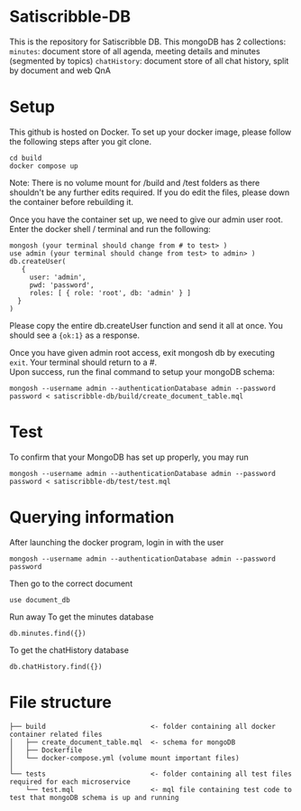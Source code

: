 # Satiscribble-DB
This is the repository for Satiscribble DB. This mongoDB has 2 collections:
`minutes`: document store of all agenda, meeting details and minutes (segmented by topics)
`chatHistory`: document store of all chat history, split by document and web QnA

# Setup
This github is hosted on Docker. To set up your docker image, please follow the following steps after you git clone.
```
cd build
docker compose up
```
Note: There is no volume mount for /build and /test folders as there shouldn't be any further edits required. If you do edit the files, please down the container before rebuilding it.

Once you have the container set up, we need to give our admin user root. <br/>
Enter the docker shell / terminal and run the following:
```
mongosh (your terminal should change from # to test> )
use admin (your terminal should change from test> to admin> )
db.createUser(
   {
     user: 'admin',
     pwd: 'password',
     roles: [ { role: 'root', db: 'admin' } ]
  }
)
```
Please copy the entire db.createUser function and send it all at once. You should see a `{ok:1}` as a response.

Once you have given admin root access, exit mongosh db by executing `exit`. Your terminal should return to a #. <br/>
Upon success, run the final command to setup your mongoDB schema:
```
mongosh --username admin --authenticationDatabase admin --password password < satiscribble-db/build/create_document_table.mql

```

# Test
To confirm that your MongoDB has set up properly, you may run
```
mongosh --username admin --authenticationDatabase admin --password password < satiscribble-db/test/test.mql
```

# Querying information 
After launching the docker program, login in with the user
```
mongosh --username admin --authenticationDatabase admin --password password
```

Then go to the correct document
```
use document_db
```

Run away
To get the minutes database
```
db.minutes.find({})
```

To get the chatHistory database
```
db.chatHistory.find({})
```


# File structure
```
├── build                          <- folder containing all docker container related files
│   ├── create_document_table.mql  <- schema for mongoDB
│   ├── Dockerfile
│   └── docker-compose.yml (volume mount important files)
│
└── tests                          <- folder containing all test files required for each microservice
    └── test.mql                   <- mql file containing test code to test that mongoDB schema is up and running
```
